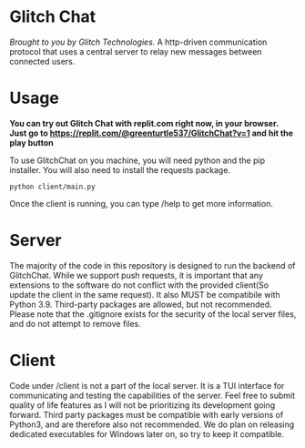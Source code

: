 # Glitch Chat
*Brought to you by Glitch Technologies.*
A http-driven communication protocol that uses a central server to relay new messages between connected users.

# Usage
**You can try out Glitch Chat with replit.com right now, in your browser. Just go to
https://replit.com/@greenturtle537/GlitchChat?v=1
and hit the play button**

To use GlitchChat on you machine, you will need python and the pip installer. You will also need to install the requests package.

```pip import requests
python client/main.py
```
Once the client is running, you can type /help to get more information.



# Server
The majority of the code in this repository is designed to run the backend of GlitchChat. 
While we support push requests, it is important that any extensions to the software do not conflict with the provided client(So update the client in the same request). 
It also MUST be compatibile with Python 3.9. Third-party packages are allowed, but not recommended.
Please note that the .gitignore exists for the security of the local server files, and do not attempt to remove files.

# Client
Code under /client is not a part of the local server. 
It is a TUI interface for communicating and testing the capabilities of the server. 
Feel free to submit quality of life features as I will not be prioritizing its development going forward. 
Third party packages must be compatible with early versions of Python3, and are therefore also not recommended.
We do plan on releasing dedicated executables for Windows later on, so try to keep it compatible.
